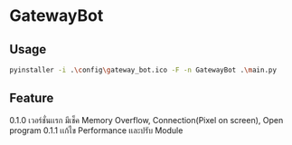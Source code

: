 # GatewayBot

## Usage
```bash
pyinstaller -i .\config\gateway_bot.ico -F -n GatewayBot .\main.py
```

## Feature
0.1.0 เวอร์ชั่นเเรก มีเช็ค Memory Overflow, Connection(Pixel on screen), Open program
0.1.1 เเก้ไข Performance เเละปรับ Module

